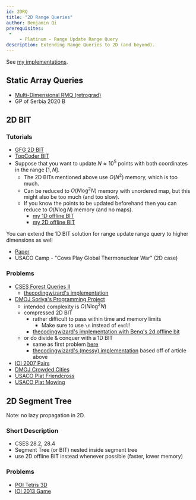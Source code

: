 ```yaml
---
id: 2DRQ
title: "2D Range Queries"
author: Benjamin Qi
prerequisites: 
 - 
     - Platinum - Range Update Range Query
description: Extending Range Queries to 2D (and beyond).
---
```


See [my implementations](https://github.com/bqi343/USACO/tree/master/Implementations/content/data-structures/2D%20Range%20Queries%20(15.2)).

## Static Array Queries

 - [Multi-Dimensional RMQ (retrograd)](https://codeforces.com/blog/entry/53810)
 - GP of Serbia 2020 B

## 2D BIT

### Tutorials

 - [GFG 2D BIT](https://www.geeksforgeeks.org/two-dimensional-binary-indexed-tree-or-fenwick-tree/)
 - [TopCoder BIT](https://www.topcoder.com/community/competitive-programming/tutorials/binary-indexed-trees/)
 - Suppose that you want to update $N\approx 10^5$ points with both coordinates in the range $[1,N]$.
   - The 2D BITs mentioned above use $O(N^2)$ memory, which is too much.
   - Can be reduced to $O(N\log^2N)$ memory with unordered map, but this might also be too much (and too slow).
   - If you know the points to be updated beforehand then you can reduce to $O(N\log N)$ memory (and no maps).
     - [my 1D offline BIT](https://github.com/bqi343/USACO/blob/master/Implementations/content/data-structures/1D%20Range%20Queries%20(9.2)/BIToff.h)
     - [my 2D offline BIT](https://github.com/bqi343/USACO/blob/master/Implementations/content/data-structures/2D%20Range%20Queries%20(15.2)/BIT2DOff%20(15.2).h)

<optional-content title="Range Update and Range Query in Higher Dimensions">
You can extend the 1D BIT solution for range update range query to higher dimensions as well 

 - [Paper](https://arxiv.org/pdf/1311.6093.pdf)
 - USACO Camp - "Cows Play Global Thermonuclear War" (2D case)
</optional-content>

### Problems

 - [CSES Forest Queries II](https://cses.fi/problemset/task/1739)
   - [thecodingwizard's implementation](https://github.com/thecodingwizard/competitive-programming/blob/master/cses/Forest%20Queries%20II.cpp)
 - [DMOJ Soriya's Programming Project](https://dmoj.ca/problem/dmopc19c7p5)
   - intended complexity is $O(N\log^2 N)$
   - compressed 2D BIT
     - rather difficult to pass within time and memory limits
       - Make sure to use `\n` instead of `endl`!
     - [thecodingwizard's implementation with Benq's 2d offline bit](https://github.com/thecodingwizard/competitive-programming/blob/master/DMOJ/Soriyas%20Programming%20Project.cpp)
   - or do divide & conquer with a 1D BIT
     - same as first problem [here](https://robert1003.github.io/2020/01/31/cdq-divide-and-conquer.html)
     - [thecodingwizard's (messy) implementation](https://github.com/thecodingwizard/competitive-programming/blob/master/DMOJ/Soriya%20Programming%20Project%201d%20BIT%20cdq%20dnc.cpp) based off of article above
 - [IOI 2007 Pairs](https://wcipeg.com/problem/ioi0722)
 - [DMOJ Crowded Cities](https://dmoj.ca/problem/bfs17p6)
 - [USACO Plat Friendcross](http://www.usaco.org/index.php?page=viewproblem2&cpid=722)
 - [USACO Plat Mowing](http://www.usaco.org/index.php?page=viewproblem2&cpid=601)

## 2D Segment Tree

Note: no lazy propagation in 2D.

### Short Description

  - CSES 28.2, 28.4
  - Segment Tree (or BIT) nested inside segment tree
  - use 2D offline BIT instead whenever possible (faster, lower memory)

### Problems

  - [POI Tetris 3D](https://szkopul.edu.pl/problemset/problem/OQjANSOOD_-c38gh8p6g3Gxp/site/?key=statement)
  - [IOI 2013 Game](http://wcipeg.com/problem/ioi1323)